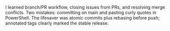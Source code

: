 I learned branch/PR workflow, closing issues from PRs, and resolving merge conflicts. Two mistakes: committing on main and pasting curly quotes in PowerShell. The lifesaver was atomic commits plus rebasing before push; annotated tags clearly marked the stable release.
